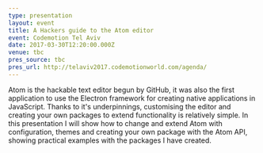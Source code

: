 ```yaml
---
type: presentation
layout: event
title: A Hackers guide to the Atom editor
event: Codemotion Tel Aviv
date: 2017-03-30T12:20:00.000Z
venue: tbc
pres_source: tbc
pres_url: http://telaviv2017.codemotionworld.com/agenda/
---
```


Atom is the hackable text editor begun by GitHub, it was also the first application to use the Electron framework for creating native applications in JavaScript. Thanks to it's underpinnings, customising the editor and creating your own packages to extend functionality is relatively simple. In this presentation I will show how to change and extend Atom with configuration, themes and creating your own package with the Atom API, showing practical examples with the packages I have created.
